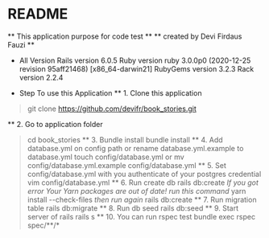 # README

** This application purpose for code test **
** created by Devi Firdaus Fauzi **

* All Version
Rails version             6.0.5
Ruby version              ruby 3.0.0p0 (2020-12-25 revision 95aff21468) [x86_64-darwin21]
RubyGems version          3.2.3
Rack version              2.2.4

* Step To use this Application
** 1. Clone this application
> git clone https://github.com/devifr/book_stories.git

** 2. Go to application folder
> cd book_stories
** 3. Bundle install
> bundle install
** 4. Add database.yml on config path or rename database.yml.example to database.yml
> touch config/database.yml 
or 
> mv config/database.yml.example config/database.yml
** 5. Set config/database.yml with you authenticate of your postgres credential
> vim config/database.yml
** 6. Run create db
> rails db:create
_If you got error Your Yarn packages are out of date!_
_run this command_
> yarn install --check-files
_then run again_
> rails db:create
** 7. Run migration table
> rails db:migrate
** 8. Run db seed
> rails db:seed
** 9. Start server of rails
> rails s
** 10. You can run rspec test
> bundle exec rspec spec/**/*
